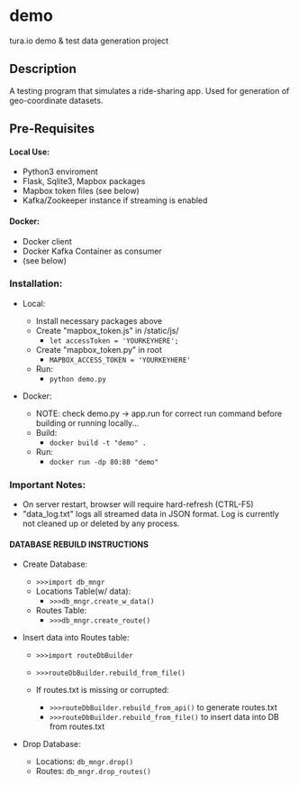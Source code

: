 # demo
tura.io demo &amp; test data generation project

## Description
  A testing program that simulates a ride-sharing app. Used for generation of geo-coordinate datasets.

## Pre-Requisites

#### Local Use:
  * Python3 enviroment
  * Flask, Sqlite3, Mapbox packages
  * Mapbox token files (see below)
  * Kafka/Zookeeper instance if streaming is enabled

#### Docker:
  * Docker client
  * Docker Kafka Container as consumer
  * (see below)

### Installation:
  * Local:
    * Install necessary packages above
    * Create "mapbox_token.js" in /static/js/
      * ``` let accessToken = 'YOURKEYHERE'; ```
    * Create "mapbox_token.py" in root
      * ``` MAPBOX_ACCESS_TOKEN = 'YOURKEYHERE' ```
    * Run:
      * ``` python demo.py ```

  * Docker:
    * NOTE: check demo.py -> app.run for correct run command before building or running locally...
    * Build:
      * ``` docker build -t "demo" . ```
    * Run:
      * ``` docker run -dp 80:80 "demo" ```

### Important Notes:
  * On server restart, browser will require hard-refresh (CTRL-F5)
  * "data_log.txt" logs all streamed data in JSON format. Log is currently not cleaned up or deleted by any process.

#### DATABASE REBUILD INSTRUCTIONS
  * Create Database:
    * ``` >>>import db_mngr ```
    * Locations Table(w/ data):
      * ``` >>>db_mngr.create_w_data() ```
    * Routes Table:
      * ``` >>>db_mngr.create_route() ```

  * Insert data into Routes table:
    * ``` >>>import routeDbBuilder ```
    * ``` >>>routeDbBuilder.rebuild_from_file() ```

    * If routes.txt is missing or corrupted:
      * ``` >>>routeDbBuilder.rebuild_from_api() ``` to generate routes.txt
      * ``` >>>routeDbBuilder.rebuild_from_file() ``` to insert data into DB from routes.txt

  * Drop Database:
    * Locations: ``` db_mngr.drop() ```
    * Routes: ``` db_mngr.drop_routes() ```
